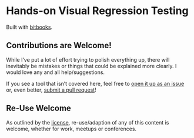 # Hands-on Visual Regression Testing

Built with [bitbooks](http://bitbooks.cc).

## Contributions are Welcome!

While I’ve put a lot of effort trying to polish everything up, there will inevitably be mistakes or things that could be explained more clearly. I would love any and all help/suggestions.

If you see a tool that isn’t covered here, feel free to [open it up as an issue](https://github.com/klamping/hands-on-visual-regression-testing/issues) or, even better, [submit a pull request](https://github.com/klamping/hands-on-visual-regression-testing/pulls)!

## Re-Use Welcome

As outlined by the [license](https://github.com/klamping/UIRegression/blob/master/LICENSE), re-use/adaption of any of this content is welcome, whether for work, meetups or conferences. 
